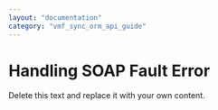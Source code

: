 ```yaml
---
layout: "documentation"
category: "vmf_sync_orm_api_guide"
---
```

                          

Handling SOAP Fault Error
=========================

Delete this text and replace it with your own content.
